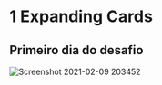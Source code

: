 # 1 Expanding Cards

## Primeiro dia do desafio


![Screenshot 2021-02-09 203452](https://user-images.githubusercontent.com/57108685/107443224-30147900-6b17-11eb-8274-38839566a733.png)
